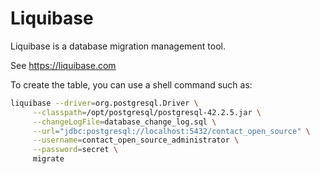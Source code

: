 # Liquibase

Liquibase is a database migration management tool. 

See https://liquibase.com

To create the table, you can use a shell command such as:

```sh
liquibase --driver=org.postgresql.Driver \
     --classpath=/opt/postgresql/postgresql-42.2.5.jar \
     --changeLogFile=database_change_log.sql \
     --url="jdbc:postgresql://localhost:5432/contact_open_source" \
     --username=contact_open_source_administrator \
     --password=secret \
     migrate
```
